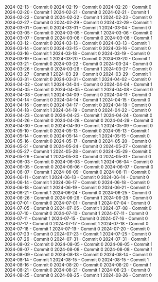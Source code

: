 2024-02-13 - Commit 0
2024-02-19 - Commit 0
2024-02-20 - Commit 0
2024-02-20 - Commit 1
2024-02-21 - Commit 0
2024-02-21 - Commit 1
2024-02-22 - Commit 0
2024-02-22 - Commit 1
2024-02-23 - Commit 0
2024-02-27 - Commit 0
2024-02-29 - Commit 0
2024-02-29 - Commit 1
2024-03-01 - Commit 0
2024-03-01 - Commit 1
2024-03-04 - Commit 0
2024-03-05 - Commit 0
2024-03-05 - Commit 1
2024-03-06 - Commit 0
2024-03-07 - Commit 0
2024-03-08 - Commit 0
2024-03-08 - Commit 1
2024-03-12 - Commit 0
2024-03-13 - Commit 0
2024-03-13 - Commit 1
2024-03-14 - Commit 0
2024-03-15 - Commit 0
2024-03-16 - Commit 0
2024-03-16 - Commit 1
2024-03-18 - Commit 0
2024-03-19 - Commit 0
2024-03-19 - Commit 1
2024-03-20 - Commit 0
2024-03-20 - Commit 1
2024-03-21 - Commit 0
2024-03-22 - Commit 0
2024-03-24 - Commit 0
2024-03-26 - Commit 0
2024-03-26 - Commit 1
2024-03-27 - Commit 0
2024-03-27 - Commit 1
2024-03-29 - Commit 0
2024-03-29 - Commit 1
2024-03-31 - Commit 0
2024-03-31 - Commit 1
2024-04-02 - Commit 0
2024-04-02 - Commit 1
2024-04-04 - Commit 0
2024-04-04 - Commit 1
2024-04-05 - Commit 0
2024-04-05 - Commit 1
2024-04-08 - Commit 0
2024-04-08 - Commit 1
2024-04-09 - Commit 0
2024-04-11 - Commit 0
2024-04-14 - Commit 0
2024-04-14 - Commit 1
2024-04-15 - Commit 0
2024-04-16 - Commit 0
2024-04-17 - Commit 0
2024-04-18 - Commit 0
2024-04-18 - Commit 1
2024-04-19 - Commit 0
2024-04-22 - Commit 0
2024-04-23 - Commit 0
2024-04-23 - Commit 1
2024-04-24 - Commit 0
2024-04-26 - Commit 0
2024-04-28 - Commit 0
2024-04-29 - Commit 0
2024-04-30 - Commit 0
2024-04-30 - Commit 1
2024-05-09 - Commit 0
2024-05-10 - Commit 0
2024-05-13 - Commit 0
2024-05-13 - Commit 1
2024-05-14 - Commit 0
2024-05-14 - Commit 1
2024-05-15 - Commit 0
2024-05-16 - Commit 0
2024-05-17 - Commit 0
2024-05-20 - Commit 0
2024-05-21 - Commit 0
2024-05-24 - Commit 0
2024-05-27 - Commit 0
2024-05-27 - Commit 1
2024-05-28 - Commit 0
2024-05-29 - Commit 0
2024-05-29 - Commit 1
2024-05-30 - Commit 0
2024-05-31 - Commit 0
2024-06-03 - Commit 0
2024-06-03 - Commit 1
2024-06-04 - Commit 0
2024-06-05 - Commit 0
2024-06-06 - Commit 0
2024-06-07 - Commit 0
2024-06-07 - Commit 1
2024-06-09 - Commit 0
2024-06-11 - Commit 0
2024-06-11 - Commit 1
2024-06-13 - Commit 0
2024-06-14 - Commit 0
2024-06-14 - Commit 1
2024-06-17 - Commit 0
2024-06-18 - Commit 0
2024-06-18 - Commit 1
2024-06-19 - Commit 0
2024-06-21 - Commit 0
2024-06-21 - Commit 1
2024-06-24 - Commit 0
2024-06-25 - Commit 0
2024-06-26 - Commit 0
2024-06-26 - Commit 1
2024-06-28 - Commit 0
2024-07-01 - Commit 0
2024-07-01 - Commit 1
2024-07-04 - Commit 0
2024-07-05 - Commit 0
2024-07-05 - Commit 1
2024-07-08 - Commit 0
2024-07-10 - Commit 0
2024-07-10 - Commit 1
2024-07-11 - Commit 0
2024-07-11 - Commit 1
2024-07-15 - Commit 0
2024-07-16 - Commit 0
2024-07-17 - Commit 0
2024-07-17 - Commit 1
2024-07-18 - Commit 0
2024-07-18 - Commit 1
2024-07-19 - Commit 0
2024-07-20 - Commit 0
2024-07-23 - Commit 0
2024-07-23 - Commit 1
2024-07-25 - Commit 0
2024-07-26 - Commit 0
2024-07-31 - Commit 0
2024-07-31 - Commit 1
2024-08-02 - Commit 0
2024-08-05 - Commit 0
2024-08-05 - Commit 1
2024-08-07 - Commit 0
2024-08-08 - Commit 0
2024-08-08 - Commit 1
2024-08-09 - Commit 0
2024-08-13 - Commit 0
2024-08-14 - Commit 0
2024-08-14 - Commit 1
2024-08-15 - Commit 0
2024-08-15 - Commit 1
2024-08-16 - Commit 0
2024-08-20 - Commit 0
2024-08-20 - Commit 1
2024-08-21 - Commit 0
2024-08-21 - Commit 1
2024-08-23 - Commit 0
2024-08-25 - Commit 0
2024-08-25 - Commit 1
2024-08-26 - Commit 0
